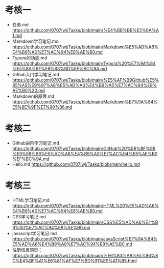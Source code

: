 # 考核一
* 任务.md https://github.com/0707lwj/Tasks/blob/main/%E4%BB%BB%E5%8A%A1.md
* Markdown学习笔记.md https://github.com/0707lwj/Tasks/blob/main/Markdown%E5%AD%A6%E4%B9%A0%E7%AC%94%E8%AE%B0.md
* Typora的功能.md https://github.com/0707lwj/Tasks/blob/main/Typora%20%E7%9A%84%E5%8A%9F%E8%83%BD%EF%BC%9A.md
* Github入门学习笔记.md https://github.com/0707lwj/Tasks/blob/main/%E5%AF%B9Github%E5%85%A5%E9%97%A8%E5%AD%A6%E4%B9%A0%E7%AC%94%E8%AE%B0%20.md
* Markdown的原理.md https://github.com/0707lwj/Tasks/blob/main/Markdown%E7%9A%84%E5%8E%9F%E7%90%86.md
# 考核二
* Github进阶学习笔记.md https://github.com/0707lwj/Tasks/blob/main/GitHub%20%E8%BF%9B%E9%98%B6%E5%AD%A6%E4%B9%A0%E7%AC%94%E8%AE%B0%EF%BC%9A.md
* Hello.md https://github.com/0707lwj/Tasks/blob/main/hello.md
# 考核三
* HTML学习笔记.md https://github.com/0707lwj/Tasks/blob/main/HTML%20%E5%AD%A6%E4%B9%A0%E7%AC%94%E8%AE%B0.md
* CSS学习笔记.md https://github.com/0707lwj/Tasks/blob/main/CSS%E5%AD%A6%E4%B9%A0%E7%AC%94%E8%AE%B0.md
* javascript学习笔记.md https://github.com/0707lwj/Tasks/blob/main/JavaScript%E7%9A%84%E5%AD%A6%E4%B9%A0%E7%AC%94%E8%AE%B0.md
* 注册信息网页：https://github.com/0707lwj/Tasks/blob/main/%E6%B3%A8%E5%86%8C%E4%BF%A1%E6%81%AF%E7%BD%91%E9%A1%B5.html
